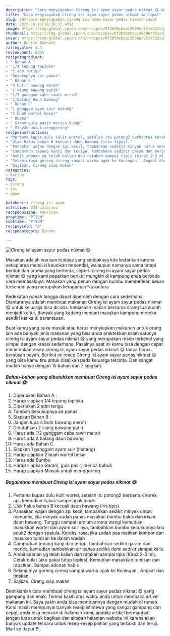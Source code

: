 ```yaml
---
description: "Cara menyiapakan Cireng isi ayam sayur pedas nikmat 😋 Cepat"
title: "Cara menyiapakan Cireng isi ayam sayur pedas nikmat 😋 Cepat"
slug: 297-cara-menyiapakan-cireng-isi-ayam-sayur-pedas-nikmat-cepat
date: 2020-10-13T16:20:27.459Z
image: https://img-global.cpcdn.com/recipes/0f2b50cbaa19639e/751x532cq70/cireng-isi-ayam-sayur-pedas-nikmat-😋-foto-resep-utama.jpg
thumbnail: https://img-global.cpcdn.com/recipes/0f2b50cbaa19639e/751x532cq70/cireng-isi-ayam-sayur-pedas-nikmat-😋-foto-resep-utama.jpg
cover: https://img-global.cpcdn.com/recipes/0f2b50cbaa19639e/751x532cq70/cireng-isi-ayam-sayur-pedas-nikmat-😋-foto-resep-utama.jpg
author: Bertie Bennett
ratingvalue: 4.3
reviewcount: 8355
recipeingredient:
- " Bahan A "
- "1/4 tepung tapioka"
- "2 sdm terigu"
- "Secukupnya air panas"
- " Bahan B "
- "4 butir bawang merah"
- "2 siung bawang putih"
- "1/2 genggam cabe rawit merah"
- "2 batang daun bawang"
- " Bahan C"
- "1 genggam ayam suir matang"
- "2 buah wortel besar"
- " Bumbu"
- " Garam gula pasir merica bubuk"
- " Minyak untuk menggoreng"
recipeinstructions:
- "Pertama kupas dulu kulit wortel, setelah itu potong2 berbentuk korek api, kemudian kukus sampe agak lunak."
- "Ulek halus bahan B kecuali daun bawang (iris tipis)."
- "Panaskan wajan dengan api kecil, tambahkan sedikit minyak untuk menumis, jika minyak sudah panas masukan bumbu halus dan irisan daun bawang. Tunggu sampai tercium aroma wangi kemudian masukkan wortel dan ayam suir nya, tambahkan bumbu secukupnya lalu aduk2 dengan spatula. Koreksi rasa, jika sudah pas matikan kompor dan masukan tumisan ke dalam wadah"
- "Campurkan tepung kanji dan terigu, tambahkan sedikit garam dan merica, kemudian tambahkan air panas sedikit demi sedikit sampai kalis."
- "Ambil adonan yg telah kalian dan ratakan sampai tipis (Kira2 2-3 ml). Cetak bulat (aku pakai tutup toples). Kemudian masukkan tumisan dan rapatkan. Sampai adonan habis"
- "Selanjutnya goreng cireng sampai warna agak ke Kuningan.. Angkat dan tiriskan."
- "Sajikan. Cireng siap makan"
categories:
- Recipe
tags:
- cireng
- isi
- ayam

katakunci: cireng isi ayam 
nutrition: 254 calories
recipecuisine: American
preptime: "PT12M"
cooktime: "PT59M"
recipeyield: "3"
recipecategory: Dinner

---
```



![Cireng isi ayam sayur pedas nikmat 😋](https://img-global.cpcdn.com/recipes/0f2b50cbaa19639e/751x532cq70/cireng-isi-ayam-sayur-pedas-nikmat-😋-foto-resep-utama.jpg)

Masakan adalah warisan budaya yang setidaknya kita lestarikan karena setiap area memiliki keunikan tersendiri, walaupun namanya sama tetapi bentuk dan aroma yang berbeda, seperti cireng isi ayam sayur pedas nikmat 😋 yang kami paparkan berikut mungkin di kampung anda berbeda cara memasaknya. Masakan yang penuh dengan bumbu memberikan kesan tersendiri yang merupakan keragaman Nusantara

Kedekatan rumah tangga dapat diperoleh dengan cara sederhana. Diantaranya adalah membuat makanan Cireng isi ayam sayur pedas nikmat 😋 untuk keluarga bisa dicoba. kebiasaan makan bersama orang tua sudah menjadi kultur, Banyak yang kadang mencari masakan kampung mereka sendiri ketika di perantauan.



Buat kamu yang suka masak atau harus menyiapkan makanan untuk orang lain ada banyak jenis makanan yang bisa anda praktekkan salah satunya cireng isi ayam sayur pedas nikmat 😋 yang merupakan resep terkenal yang simpel dengan kreasi sederhana. Pasalnya saat ini kamu bisa dengan cepat menemukan resep cireng isi ayam sayur pedas nikmat 😋 tanpa harus bersusah payah.
Berikut ini resep Cireng isi ayam sayur pedas nikmat 😋 yang bisa kamu tiru untuk disajikan pada keluarga tercinta. Dan sangat mudah hanya dengan 15 bahan dan 7 langkah.


<!--inarticleads1-->

##### Bahan-bahan yang dibutuhkan membuat Cireng isi ayam sayur pedas nikmat 😋:

1. Diperlukan  Bahan A :
1. Harap siapkan 1/4 tepung tapioka
1. Diperlukan 2 sdm terigu
1. Tambah Secukupnya air panas
1. Siapkan  Bahan B :
1. Jangan lupa 4 butir bawang merah
1. Dibutuhkan 2 siung bawang putih
1. Harus ada 1/2 genggam cabe rawit merah
1. Harus ada 2 batang daun bawang
1. Harus ada  Bahan C
1. Siapkan 1 genggam ayam suir (matang)
1. Harap siapkan 2 buah wortel besar
1. Harus ada  Bumbu
1. Harap siapkan  Garam, gula pasir, merica bubuk
1. Harap siapkan  Minyak untuk menggoreng




<!--inarticleads2-->

##### Bagaimana membuat  Cireng isi ayam sayur pedas nikmat 😋:

1. Pertama kupas dulu kulit wortel, setelah itu potong2 berbentuk korek api, kemudian kukus sampe agak lunak.
1. Ulek halus bahan B kecuali daun bawang (iris tipis).
1. Panaskan wajan dengan api kecil, tambahkan sedikit minyak untuk menumis, jika minyak sudah panas masukan bumbu halus dan irisan daun bawang. Tunggu sampai tercium aroma wangi kemudian masukkan wortel dan ayam suir nya, tambahkan bumbu secukupnya lalu aduk2 dengan spatula. Koreksi rasa, jika sudah pas matikan kompor dan masukan tumisan ke dalam wadah
1. Campurkan tepung kanji dan terigu, tambahkan sedikit garam dan merica, kemudian tambahkan air panas sedikit demi sedikit sampai kalis.
1. Ambil adonan yg telah kalian dan ratakan sampai tipis (Kira2 2-3 ml). Cetak bulat (aku pakai tutup toples). Kemudian masukkan tumisan dan rapatkan. Sampai adonan habis
1. Selanjutnya goreng cireng sampai warna agak ke Kuningan.. Angkat dan tiriskan.
1. Sajikan. Cireng siap makan




Demikianlah cara membuat cireng isi ayam sayur pedas nikmat 😋 yang gampang dan enak. Terima kasih atas waktu anda untuk membaca artikel makanan ini. Saya yakin anda bisa membuatnya dengan mudah di rumah. Kami masih mempunyai banyak resep istimewa yang sangat gampang dan cepat, anda bisa mencari di halaman kami, apabila artikel bermanfaat jangan lupa untuk bagikan dan simpan halaman website ini karena akan banyak update terbaru untuk resep-resep pilihan yang terbukti dan teruji. Mari ke dapur !!!. 
